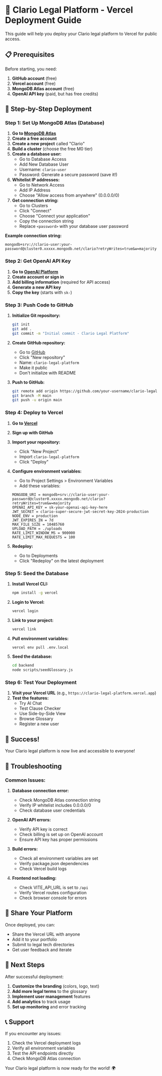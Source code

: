 # 🚀 Clario Legal Platform - Vercel Deployment Guide

This guide will help you deploy your Clario legal platform to Vercel for public access.

## 📋 Prerequisites

Before starting, you need:
1. **GitHub account** (free)
2. **Vercel account** (free)
3. **MongoDB Atlas account** (free)
4. **OpenAI API key** (paid, but has free credits)

## 🎯 Step-by-Step Deployment

### Step 1: Set Up MongoDB Atlas (Database)

1. **Go to [MongoDB Atlas](https://www.mongodb.com/atlas)**
2. **Create a free account**
3. **Create a new project** called "Clario"
4. **Build a cluster** (choose the free M0 tier)
5. **Create a database user:**
   - Go to Database Access
   - Add New Database User
   - Username: `clario-user`
   - Password: Generate a secure password (save it!)
6. **Whitelist IP addresses:**
   - Go to Network Access
   - Add IP Address
   - Choose "Allow access from anywhere" (0.0.0.0/0)
7. **Get connection string:**
   - Go to Clusters
   - Click "Connect"
   - Choose "Connect your application"
   - Copy the connection string
   - Replace `<password>` with your database user password

**Example connection string:**
```
mongodb+srv://clario-user:your-password@cluster0.xxxxx.mongodb.net/clario?retryWrites=true&w=majority
```

### Step 2: Get OpenAI API Key

1. **Go to [OpenAI Platform](https://platform.openai.com/api-keys)**
2. **Create account or sign in**
3. **Add billing information** (required for API access)
4. **Generate a new API key**
5. **Copy the key** (starts with `sk-`)

### Step 3: Push Code to GitHub

1. **Initialize Git repository:**
   ```bash
   git init
   git add .
   git commit -m "Initial commit - Clario Legal Platform"
   ```

2. **Create GitHub repository:**
   - Go to [GitHub](https://github.com)
   - Click "New repository"
   - Name: `clario-legal-platform`
   - Make it public
   - Don't initialize with README

3. **Push to GitHub:**
   ```bash
   git remote add origin https://github.com/your-username/clario-legal-platform.git
   git branch -M main
   git push -u origin main
   ```

### Step 4: Deploy to Vercel

1. **Go to [Vercel](https://vercel.com)**
2. **Sign up with GitHub**
3. **Import your repository:**
   - Click "New Project"
   - Import `clario-legal-platform`
   - Click "Deploy"

4. **Configure environment variables:**
   - Go to Project Settings > Environment Variables
   - Add these variables:

   ```
   MONGODB_URI = mongodb+srv://clario-user:your-password@cluster0.xxxxx.mongodb.net/clario?retryWrites=true&w=majority
   OPENAI_API_KEY = sk-your-openai-api-key-here
   JWT_SECRET = clario-super-secure-jwt-secret-key-2024-production
   NODE_ENV = production
   JWT_EXPIRES_IN = 7d
   MAX_FILE_SIZE = 10485760
   UPLOAD_PATH = ./uploads
   RATE_LIMIT_WINDOW_MS = 900000
   RATE_LIMIT_MAX_REQUESTS = 100
   ```

5. **Redeploy:**
   - Go to Deployments
   - Click "Redeploy" on the latest deployment

### Step 5: Seed the Database

1. **Install Vercel CLI:**
   ```bash
   npm install -g vercel
   ```

2. **Login to Vercel:**
   ```bash
   vercel login
   ```

3. **Link to your project:**
   ```bash
   vercel link
   ```

4. **Pull environment variables:**
   ```bash
   vercel env pull .env.local
   ```

5. **Seed the database:**
   ```bash
   cd backend
   node scripts/seedGlossary.js
   ```

### Step 6: Test Your Deployment

1. **Visit your Vercel URL** (e.g., `https://clario-legal-platform.vercel.app`)
2. **Test the features:**
   - Try AI Chat
   - Test Clause Checker
   - Use Side-by-Side View
   - Browse Glossary
   - Register a new user

## 🎉 Success!

Your Clario legal platform is now live and accessible to everyone!

## 🔧 Troubleshooting

### Common Issues:

1. **Database connection error:**
   - Check MongoDB Atlas connection string
   - Verify IP whitelist includes 0.0.0.0/0
   - Check database user credentials

2. **OpenAI API errors:**
   - Verify API key is correct
   - Check billing is set up on OpenAI account
   - Ensure API key has proper permissions

3. **Build errors:**
   - Check all environment variables are set
   - Verify package.json dependencies
   - Check Vercel build logs

4. **Frontend not loading:**
   - Check VITE_API_URL is set to `/api`
   - Verify Vercel routes configuration
   - Check browser console for errors

## 📱 Share Your Platform

Once deployed, you can:
- Share the Vercel URL with anyone
- Add it to your portfolio
- Submit to legal tech directories
- Get user feedback and iterate

## 🚀 Next Steps

After successful deployment:
1. **Customize the branding** (colors, logo, text)
2. **Add more legal terms** to the glossary
3. **Implement user management** features
4. **Add analytics** to track usage
5. **Set up monitoring** and error tracking

## 📞 Support

If you encounter any issues:
1. Check the Vercel deployment logs
2. Verify all environment variables
3. Test the API endpoints directly
4. Check MongoDB Atlas connection

Your Clario legal platform is now ready for the world! 🌍
